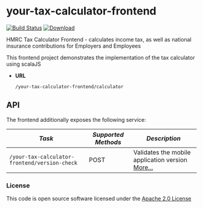 # your-tax-calculator-frontend

[![Build Status](https://travis-ci.org/hmrc/your-tax-calculator-frontend.svg)](https://travis-ci.org/hmrc/your-tax-calculator-frontend) [ ![Download](https://api.bintray.com/packages/hmrc/releases/your-tax-calculator-frontend/images/download.svg) ](https://bintray.com/hmrc/releases/your-tax-calculator-frontend/_latestVersion)

  HMRC Tax Calculator Frontend - calculates income tax, as well as national insurance contributions for Employers and Employees
  
  This frontend project demonstrates the implementation of the tax calculator using scalaJS
    
* **URL**

  `/your-tax-calculator-frontend/calculator`
  
 API
 ---
 
 The frontend additionally exposes the following service:
 
 | *Task* | *Supported Methods* | *Description* |
 |--------|----|----|
 | ```/your-tax-calculator-frontend/version-check``` | POST | Validates the mobile application version [More...](docs/version-check.md) |
 
 
### License

This code is open source software licensed under the [Apache 2.0 License]("http://www.apache.org/licenses/LICENSE-2.0.html")